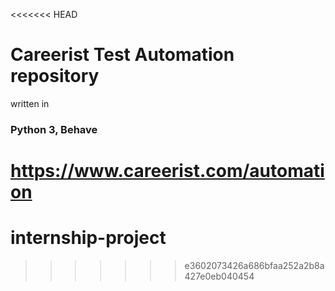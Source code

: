 <<<<<<< HEAD
# Careerist Test Automation repository
written in
### Python 3, Behave
https://www.careerist.com/automation
=======
# internship-project
>>>>>>> e3602073426a686bfaa252a2b8a427e0eb040454
